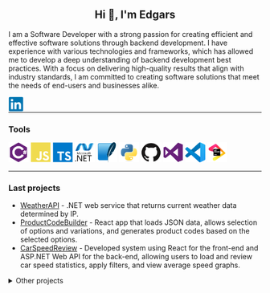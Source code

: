 ## <div align="center">Hi 👋, I'm Edgars</div>


I am a Software Developer with a strong passion for creating efficient and effective software solutions through backend development. I have experience with various technologies and frameworks, which has allowed me to develop a deep understanding of backend development best practices. With a focus on delivering high-quality results that align with industry standards, I am committed to creating software solutions that meet the needs of end-users and businesses alike.

<a href=https://www.linkedin.com/in/edgars-berzins/><img align="left" src=https://github.com/devicons/devicon/blob/master/icons/linkedin/linkedin-original.svg alt="Edgars Berzins | LinkedIn" width="30"/></a>
</br>

---
### Tools

<img src=https://github.com/devicons/devicon/blob/master/icons/csharp/csharp-plain.svg alt="CSharp Logo" width="40"/> <img src=https://github.com/devicons/devicon/blob/master/icons/javascript/javascript-plain.svg alt="JS Logo" width="40"/> <img src=https://github.com/devicons/devicon/blob/master/icons/typescript/typescript-plain.svg alt="TS Logo" width="40"/> <img src=https://github.com/devicons/devicon/blob/master/icons/dot-net/dot-net-original-wordmark.svg alt="DotNet Logo" width="40"/> <img src=https://github.com/devicons/devicon/blob/master/icons/sqlite/sqlite-original.svg alt="SQLite Logo" width="40"/> <img src=https://github.com/devicons/devicon/blob/master/icons/python/python-original.svg alt="Python Logo" width="40"/> <img src=https://github.com/devicons/devicon/blob/master/icons/github/github-original.svg alt="Github Logo" width="40"/> <img src=https://github.com/devicons/devicon/blob/master/icons/visualstudio/visualstudio-plain.svg alt="VisualStudio Logo" width="40"/> <img src=https://github.com/devicons/devicon/blob/master/icons/vscode/vscode-original.svg alt="VSCode Logo" width="40"/> <img src=https://github.com/devicons/devicon/blob/master/icons/jetbrains/jetbrains-original.svg alt="JetBrains Logo" width="40"/>

---
### Last projects
* [WeatherAPI](https://github.com/edgarsbeerzinjsh/WeatherAPI) - .NET web service that returns current weather data determined by IP.
* [ProductCodeBuilder](https://github.com/edgarsbeerzinjsh/ProductCodeBuilder) - React app that loads JSON data, allows selection of options and variations, and generates product codes based on the selected options. 
* [CarSpeedReview](https://github.com/edgarsbeerzinjsh/CarSpeedReview) - Developed system using React for the front-end and ASP.NET Web API for the back-end, allowing users to load and review car speed statistics, apply filters, and view average speed graphs.
<details><summary>Other projects</summary>

* [TimedWebScrap](https://github.com/edgarsbeerzinjsh/TimedWebScrap) - Timed azure function to read data from publicapis.org and store data locally.
* [FlightPlaner](https://github.com/edgarsbeerzinjsh/FlightPlaner) - Web application using C# and HTTP & Web API
* [SQL querry](https://github.com/edgarsbeerzinjsh/CodelexSQL) -  Used SQL to manage and manipulate relational databases, writing queries to extract data, create tables, and modify data structures
* [ScoooterRental](https://github.com/edgarsbeerzinjsh/ScoooterRental) - Test-Driven Development methodology for Scooter Rental program.
</details> 

<!--
**edgarsbeerzinjsh/edgarsbeerzinjsh** is a ✨ _special_ ✨ repository because its `README.md` (this file) appears on your GitHub profile.

---
![Top Langs](https://github-readme-stats.vercel.app/api/top-langs/?username=edgarsbeerzinjsh&layout=compact&langs_count=8)

Here are some ideas to get you started:

- 🔭 I’m currently working on ...
- 🌱 I’m currently learning ...
- 👯 I’m looking to collaborate on ...
- 🤔 I’m looking for help with ...
- 💬 Ask me about ...
- 📫 How to reach me: ...
- 😄 Pronouns: ...
- ⚡ Fun fact: ...
-->
